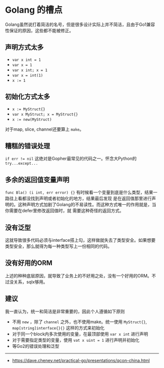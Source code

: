 # Golang 的槽点

Golang虽然说打着简洁的名号，但是很多设计实际上并不简洁，且由于Go1兼容性保证的原因，这些都不能被修正。

## 声明方式太多

- `var x int = 1`
- `var x = 1`
- `var x int; x = 1`
- `var x = int(1)`
- `x := 1`

## 初始化方式太多

- `x := MyStruct{}`
- `var x MyStruct; x = MyStruct{}`
- `x := new(MyStruct)`

对于map, slice, channel还要算上 `make`。

## 糟糕的错误处理

`if err != nil` 这绝对是Gopher最常见的代码之一。怀念大Python的 `try...except...`

## 多余的返回值变量声明

`func Bla() (i int, err error) {}` 有时候看一个变量到底是什么类型，结果一路往上看都没找到声明或者初始化的地方，结果最后发现
是在返回值那里进行声明的。这种声明方式加剧了Golang的不易读性。而这种方式唯一的作用就是，当你需要在defer里修改返回值时，就
需要这种奇怪的返回方式。

## 没有泛型

这就导致很多代码必须与interface搭上勾，这样做就失去了类型安全。如果想要类型安全，那么就得为每一种类型写上一份相同的代码。

## 没有好用的ORM

上述的种种底层原因，就导致了业务上的不好用之处，没有一个好用的ORM。不过没关系，sqlx够用。

## 建议

我一直认为，统一和简洁是非常重要的，因此个人遵循如下原则

- 不用 `new` ，除了 `channel` 之外，也不使用make。统一使用 `MyStruct{}`, `map[string]interface{}{}` 这样的方式来初始化
- 对于同一个block内多次使用的变量，在最顶部使用 `var x int` 进行声明
- 对于需要指定类型的变量，使用 `vat x uint = 1` 进行声明并初始化
- 等Go2的错误处理和泛型

---

- https://dave.cheney.net/practical-go/presentations/qcon-china.html
